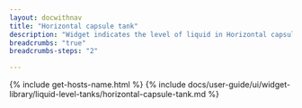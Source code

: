 ```yaml
---
layout: docwithnav
title: "Horizontal capsule tank"
description: "Widget indicates the level of liquid in Horizontal capsule tank."
breadcrumbs: "true"
breadcrumbs-steps: "2"

---
```

{% include get-hosts-name.html %}
{% include docs/user-guide/ui/widget-library/liquid-level-tanks/horizontal-capsule-tank.md %}
